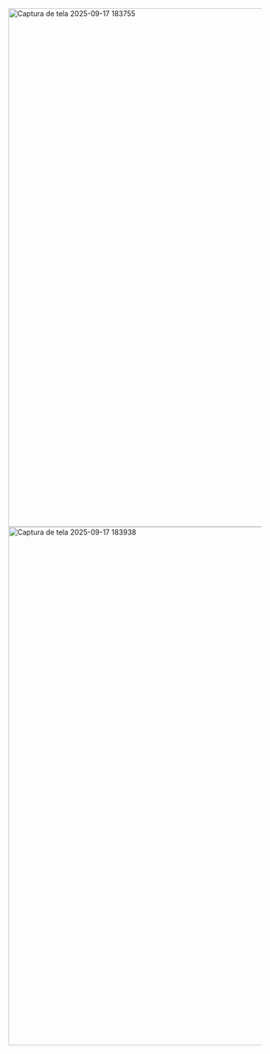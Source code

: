 
<img width="1920" height="1032" alt="Captura de tela 2025-09-17 183755" src="https://github.com/user-attachments/assets/880a6746-c5ee-4c0f-9432-1ce2fbbf33b0" />

<img width="1920" height="1032" alt="Captura de tela 2025-09-17 183938" src="https://github.com/user-attachments/assets/153fca62-de10-4423-b12a-60d2df285402" />
